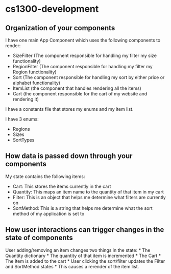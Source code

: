 # cs1300-development

## Organization of your components

I have one main App Component which uses the following components to render:
  * SizeFilter (The component responsible for handling my filter my size functionality)
  * RegionFilter (The component responsible for handling my filter my Region functionality)
  * Sort (The component responsible for handling my sort by either price or alphabet functionality)
  * ItemList (the component that handles rendering all the items)
  * Cart (the component responsible for the cart of my website and rendering it)


I have a constants file that stores my enums and my item list.


I have 3 enums:
  * Regions
  * Sizes
  * SortTypes
## How data is passed down through your components

My state contains the following items:
  * Cart: This stores the items currently in the cart
  * Quantity: This maps an item name to the quantity of that item in my cart
  * Filter: This is an object that helps me determine what filters are currently on
  * SortMethod: This is a string that helps me determine what the sort method of my application is set to
  
  
## How user interactions can trigger changes in the state of components

  User adding/removing an item changes two things in the state:
    * The Quantity dictionary
    * The quantity of that item is incremented
    * The Cart
    * The Item is added to the cart
    * User clicking the sort/filter updates the Filter and SortMethod states
    * This causes a rerender of the item list.
